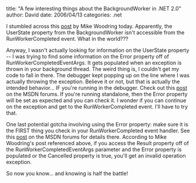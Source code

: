 
title: "A few interesting things about the BackgroundWorker in .NET 2.0"
author: David
date: 2006/04/13
categories: .net

I stumbled across this [post](http://pluralsight.com/blogs/mike/archive/2005/10/21/15783.aspx) by Mike Woodring today. Apparently, the UserState property from the BackgroundWorker isn't accessible from the RunWorkerCompleted event. What in the world???

Anyway, I wasn't actually looking for information on the UserState property -- I was trying to find some information on the Error property off of RunWorkerCompletedEventArgs. It gets populated when an exception is thrown in your background thread. The weird thing is, I couldn't get my code to fall in there. The debugger kept popping up on the line where I was actually throwing the exception. Believe it or not, but that is actually the intended behavior... IF you're running in the debugger. Check out this [post](http://forums.microsoft.com/MSDN/ShowPost.aspx?PostID=206957&SiteID=1) on the MSDN forums. If you're running standalone, then the Error property will be set as expected and you can check it. I wonder if you can continue on the exception and get to the RunWorkerCompleted event. I'll have to try that.

One last potential gotcha involving using the Error property: make sure it is the FIRST thing you check in your RunWorkerCompleted event handler. See this [post](http://forums.microsoft.com/MSDN/ShowPost.aspx?PostID=302191&SiteID=1) on the MSDN forums for details there. According to Mike Woodring's post referenced above, if you access the Result property off of the RunWorkerCompletedEventArgs parameter and the Error property is populated or the Cancelled property is true, you'll get an invalid operation exception.

So now you know... and knowing is half the battle!

